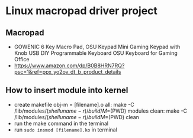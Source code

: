 # Linux macropad driver project

## Macropad
- GOWENIC 6 Key Macro Pad, OSU Keypad Mini Gaming Keypad with Knob USB DIY Programmable Keyboard OSU Keyboard for Gaming Office
- https://www.amazon.com/dp/B0B8HRN7RQ?psc=1&ref=ppx_yo2ov_dt_b_product_details

## How to insert module into kernel
- create makefile
  obj-m = [filename].o
  all:
    make -C /lib/modules/$(shell uname -r)/build/ M=$(PWD) modules
  clean:
    make -C /lib/modules/$(shell uname -r)/build M=$(PWD) clean
- run the make command in the terminal
- run `sudo insmod [filename].ko` in terminal
